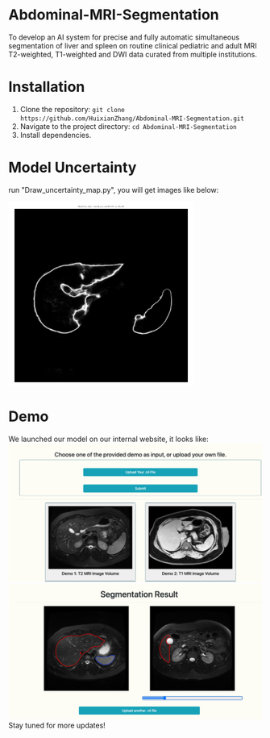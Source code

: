 # Abdominal-MRI-Segmentation
To develop an AI system for precise and fully automatic simultaneous segmentation of liver and spleen on routine clinical pediatric and adult
MRI T2-weighted, T1-weighted and DWI data curated from multiple institutions.

# Installation
1. Clone the repository: `git clone https://github.com/HuixianZhang/Abdominal-MRI-Segmentation.git`
2. Navigate to the project directory: `cd Abdominal-MRI-Segmentation`
3. Install dependencies.

# Model Uncertainty

run "Draw_uncertainty_map.py", you will get images like below:

![Alt text](git_images/uncertainty_1.png)

# Demo
We launched our model on our internal website, it looks like:
![Alt text](git_images/demo_1.png)
![Alt text](git_images/demo_2.png)
Stay tuned for more updates!



